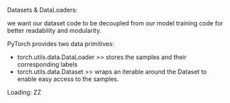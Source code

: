 Datasets & DataLoaders:

we want our dataset code to be decoupled from our model training code for 
better readability 
and modularity. 

PyTorch provides two data primitives: 
* torch.utils.data.DataLoader >> stores the samples and their corresponding labels
* torch.utils.data.Dataset >>  wraps an iterable around the Dataset to enable easy access to the samples.


Loading:
ZZ
